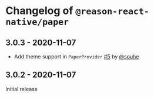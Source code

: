 # Changelog of `@reason-react-native/paper`

## 3.0.3 - 2020-11-07

- Add theme support in `PaperProvider` [#5](https://github.com/reason-react-native/paper/pull/5) by [@souhe](https://github.com/souhe)

## 3.0.2 - 2020-11-07

Initial release
